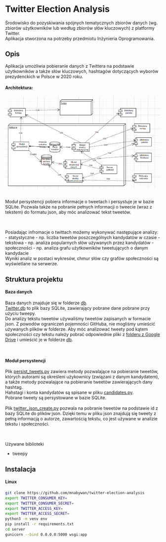 # Twitter Election Analysis

Środowisko do pozyskiwania spójnych tematycznych zbiorów danych (wg. zbiorów użytkowników lub według zbiorów słów kluczowych) z platformy Twitter. <br/> 
Aplikacja stworzona na potrzeby przedmiotu Inżynieria Oprogramowania.


## Opis
Aplikacja umożliwia pobieranie danych z Twittera na podstawie użytkowników a także słów kluczowych, hashtagów 
dotyczących wyborów prezydenckich w Polsce w 2020 roku.<br />


#### Architektura: 

![Alt text](images/archiecture.png?raw=true "Title")
<br /> <br />

Moduł persystencji pobiera informacje o tweetach i persystuje je w bazie SQLite.
Pozwala także na pobranie pełnych informacji o tweecie (wraz z tekstem) do formatu json, aby móc analizować tekst tweetów.

<br />
<br/>
Posiadając infromacje o twittach możemy wykonywać następujące analizy: 
- statystyczne - np. liczba tweetów poszczególnych kandydatów w czasie
- tekstowa - np. analiza popularnych słów używanych przez kandydatów
- społeczności - np. analiza grafu użytkowników tweetujących o danym kandydacie

<br />
Wyniki analiz w postaci wykresów, chmur słów czy grafów społeczności są wyświetlane na serwerze.


## Struktura projektu
#### Baza danych
Baza danych znajduje się w folderze [db](./db). <br />
[Twitter.db](./db/Twitter.db) to plik bazy SQLite, zawierający pobrane dane pobrane przy użyciu tweepy.
<br />
Do analizy tekstu tweetów używaliśmy tweetów zapisanych w formacie json. Z powodów ograniczeń pojemności GitHuba, nie mogliśmy umieścić używanych plików
w folderze. Aby móc analizować tweety pod kątem społeczności czy tekstu należy pobrać odpowiednie pliki z [folderu z Google Drive](https://drive.google.com/file/d/1drf4xsqVBeXQ2IzYVhHIE0Mv10AVEA-p/view?usp=sharing) i umieścić je w folderze [db](./db).

<br>

#### Moduł persystencji
Plik [persist_tweets.py](./scripts/persist_tweets.py) zawiera metody pozwalające na pobieranie tweetów, których autorami są określeni użykownicy (związani z danym kandydatem),
a także metody pozwalające na pobieranie tweetów zawierających dany hashtag.
<br /> Hahstagi i konta kandydatów są spisane w pliku [candidates.py](./scripts/candidates.py).
<br /> Pobrane tweety są persystowane w bazie SQLite. 
<br /> <br />
Plik [twitter_json_create.py](./scripts/twitter_json_create.py) pozwala na pobranie tweetów na podstawie id z bazy SQLite
do plików json. Dzięki temu w pliku json znajdują się tweety z pełną informacją o autorze, zawartością tekstu, co jest używane w analizie tekstu
i społeczności.


<br /> <br />
Używane biblioteki
- tweepy


## Instalacja
#### Linux
```bash
git clone https://github.com/mnabywan/twitter-election-analysis
export TWITTER_CONSUMER_KEY=
export TWITTER_CONSUMER_SECRET=
export TWITTER_ACCESS_KEY=
export TWITTER_ACCESS_SECRET=
python3 -m venv env
pip install -r requirements.txt
cd server
gunicorn --bind 0.0.0.0:5000 wsgi:app
```